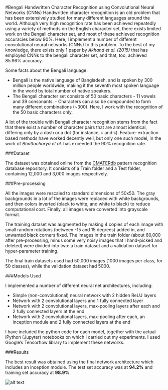 #Bengali Handwritten Character Recognition using Convolutional Neural Networks (CNNs)
Handwritten character recognition is an old problem that has been extensively studied for many different languages around the world. Although very high recognition rate has been achieved repeatedly using a variety of methods on the English character set, there exists limited work on the Bengali character set, and most of these achieved recognition accuracies below 90%. Here, I implement a number of different convolutional neural networks (CNNs) to this problem. To the best of my knowledge, there exists only 1 paper by *Akhand et al. (2015)* that has employed CNNs to the bengali character set, and that, too, achieved 85.96% accuracy.

Some facts about the Bengali language:

- Bengali is the native language of Bangladesh, and is spoken by 300 million people worldwide, making it the seventh most spoken language in the world by total number of native speakers. 
- The Bengali character set consists of 50 basic characters - 11 vowels and 39 consonants. - Characters can also be compounded to form many different combinations (~300). Here, I work with the recognition of the 50 basic characters only.

A lot of the trouble with Bengali character recognition stems from the fact that there exist a number of character pairs that are almost identical, differing only by a dash or a dot (for instance, ড and ড়). Feature-extraction based methods have worked decently well, but only one such model, in the work of *Bhattacharya et al.* has exceeded the 90% recognition rate.

###Dataset

The dataset was obtained online from the [CMATERdb](https://www.dropbox.com/s/55bhfr3ycvsewsi/CMATERdb%203.1.2.rar) pattern recognition database repository. It consists of a Train folder and a Test folder, containing 12,000 and 3,000 images respectively.

###Pre-processing

All the images were rescaled to standard dimensions of 50x50. The gray backgrounds in a lot of the images were replaced with white backgrounds, and then colors inverted (black to white, and white to black) to reduce computational cost. Finally, all images were converted into grayscale format.

The training dataset was augmented by making 4 copies of each image with small random rotations (between -15 and 15 degrees) added in, and unwanted black corners fixed. The images in the train folder (about 60,000 after pre-processing, minus some very noisy images that I hand-picked and deleted) were divided into two: a train dataset and a validation dataset for hyper-parameter training.

The final train datasets used had 50,000 images (1000 images per class, for 50 classes), while the validation dataset had 5000.

###Models Used

I implemented a number of different neural net architectures, including:
- Simple (non-convolutional) neural network with 2 hidden ReLU layers
- Network with 2 convolutional layers and 1 fully connected layer
- Network with 2 convolutional layers, max-pooling layers after each and 2 fully connected layers at the end
- Network with 2 convolutional layers, max-pooling after each, an inception module and 2 fully connected layers at the end

I have included the python code for each model, together with the actual iPython (Jupyter) notebooks on which I carried out my experiments. I used Google’s Tensorflow library to implement these networks.

###Results

The best result was obtained using the final network architecture which includes an inception module. The test set accuracy was at **94.2%** and training set accuracy at **98.9%**.

![alt text](https://github.com/dibyatanoy/Bengali-Handwritten-Character-Recognition-Using-Convolutional-Neural-Networks/blob/master/result_screenshots/Conv_nets_inception.png)